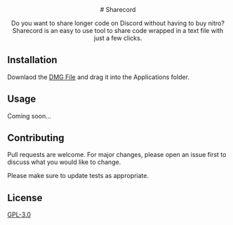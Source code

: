 <div align="center">
# Sharecord

Do you want to share longer code on Discord without having to buy nitro?
Sharecord is an easy to use tool to share code wrapped in a text file with just a few clicks.

</div>

## Installation

Downlaod the [DMG File]() and drag it into the Applications folder.

## Usage

Coming soon...

## Contributing

Pull requests are welcome. For major changes, please open an issue first
to discuss what you would like to change.

Please make sure to update tests as appropriate.

## License

[GPL-3.0](https://www.gnu.org/licenses/gpl-3.0.html)
